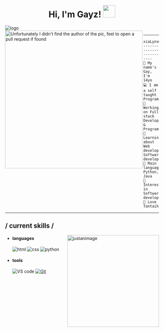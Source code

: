 <h1 align="center">
Hi, I'm Gayz!   <img src="#NoImage" height="40px">
</h1>
<img src="#NoImage" alt="logo">
<br>
<img align="left" src="#NoImage" alt="Unfortunately I didn't find the author of the pic, feel to open a pull request if found" width="450" />
<hr>

```
xiaLynx@github
-------------------------
👋 My name's Gay, I'm 14yo
💻 I am a self taught Programer
🔭 Working on Full stack Developer & Programer
🌱 Learning about Web developer, Software developer
🌟 Main languages: Python, Java
🚩 Interested in Software developer
🎵 Love Tantaihaha
```
<hr>

<h2> / current skills / </h2>
<img align="right" width="300"alt="justanimage" src=" #NoImage "/>

- <h4> languages </h4>
  <img src = "https://img.shields.io/badge/HTML5-E34F26?style=for-the-badge&logo=html5&logoColor=white" alt = "html" />
  <img src = "https://img.shields.io/badge/CSS3-1572B6?style=for-the-badge&logo=css3&logoColor=white" alt = "css" />
  <img src="https://img.shields.io/badge/Python-blue.svg?style=for-the-badge&logo=python&logoColor=white" alt="python">
   
- <h4> tools</h4>
   <img src = "https://img.shields.io/badge/Visual%20Studio%20Code-0078d7.svg?style=for-the-badge&logo=visual-studio-code&logoColor=white" alt = "VS code" />
   <a href="#"><img alt="Git" src="https://img.shields.io/badge/Git%20-%23F05033.svg?style=for-the-badge&logo=git&logoColor=white"></a>
   
<!---
xiaLynx/xiaLynx is a ✨ special ✨ repository because its `README.md` (this file) appears on your GitHub profile.
You can click the Preview link to take a look at your changes.
--->
